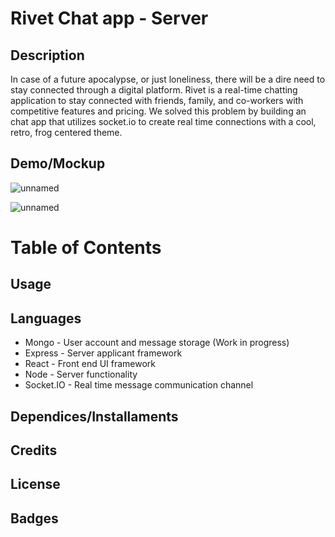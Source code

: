 # Rivet Chat app - Server

## Description 
In case of a future apocalypse, or just loneliness, there will be a dire need to stay connected through a digital platform. Rivet is a real-time chatting application to stay connected with friends, family, and co-workers with competitive features and pricing. We solved this problem by building an chat app that utilizes socket.io to create real time connections with a cool, retro, frog centered theme.

## Demo/Mockup
![unnamed](https://user-images.githubusercontent.com/94766160/183222667-40cc4759-2318-4b35-8764-c8b8b213ac55.jpg)

![unnamed](https://user-images.githubusercontent.com/94766160/183222677-1de614fb-7453-45f8-bbb7-456b691be4d1.jpg)

# Table of Contents

## Usage 

## Languages 
* Mongo - User account and message storage (Work in progress)
* Express - Server applicant framework
* React - Front end UI framework
* Node - Server functionality 
* Socket.IO - Real time message communication channel

## Dependices/Installaments 

## Credits 

## License 

## Badges
